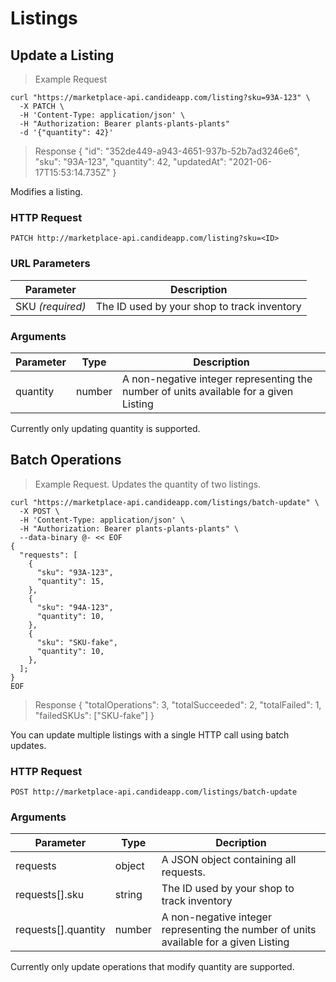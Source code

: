 # Listings

## Update a Listing

> Example Request

```shell
curl "https://marketplace-api.candideapp.com/listing?sku=93A-123" \
  -X PATCH \
  -H 'Content-Type: application/json' \
  -H "Authorization: Bearer plants-plants-plants"
  -d '{"quantity": 42}'
```

> Response
> {
> "id": "352de449-a943-4651-937b-52b7ad3246e6",
> "sku": "93A-123",
> "quantity": 42,
> "updatedAt": "2021-06-17T15:53:14.735Z"
> }

Modifies a listing.

### HTTP Request

`PATCH http://marketplace-api.candideapp.com/listing?sku=<ID>`

### URL Parameters

| Parameter        | Description                                 |
| ---------------- | ------------------------------------------- |
| SKU _(required)_ | The ID used by your shop to track inventory |

### Arguments

| Parameter | Type   | Description                                                                           |
| --------- | ------ | ------------------------------------------------------------------------------------- |
| quantity  | number | A non-negative integer representing the number of units available for a given Listing |

<aside class="notice">
Currently only updating quantity is supported.
</aside>

## Batch Operations

> Example Request. Updates the quantity of two listings.

```shell
curl "https://marketplace-api.candideapp.com/listings/batch-update" \
  -X POST \
  -H 'Content-Type: application/json' \
  -H "Authorization: Bearer plants-plants-plants" \
  --data-binary @- << EOF
{
  "requests": [
    {
      "sku": "93A-123",
      "quantity": 15,
    },
    {
      "sku": "94A-123",
      "quantity": 10,
    },
    {
      "sku": "SKU-fake",
      "quantity": 10,
    },
  ];
}
EOF
```

> Response
> {
> "totalOperations": 3,
> "totalSucceeded": 2,
> "totalFailed": 1,
> "failedSKUs": ["SKU-fake"]
> }

You can update multiple listings with a single HTTP call using batch updates.

### HTTP Request

`POST http://marketplace-api.candideapp.com/listings/batch-update`

### Arguments

| Parameter           | Type   | Decription                                                                            |
| ------------------- | ------ | ------------------------------------------------------------------------------------- |
| requests            | object | A JSON object containing all requests.                                                |
| requests[].sku      | string | The ID used by your shop to track inventory                                           |
| requests[].quantity | number | A non-negative integer representing the number of units available for a given Listing |

<aside class="notice">
Currently only update operations that modify quantity are supported.
</aside>
